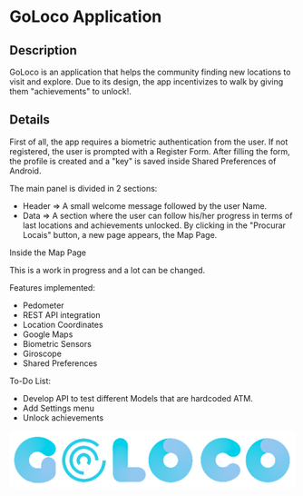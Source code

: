 # GoLoco Application
## Description
GoLoco is an application that helps the community finding new locations to visit and explore.
Due to its design, the app incentivizes to walk by giving them "achievements" to unlock!.

## Details
First of all, the app requires a biometric authentication from the user.
If not registered, the user is prompted with a Register Form.
After filling the form, the profile is created and a "key" is saved inside Shared Preferences of Android.

The main panel is divided in 2 sections:
 - Header => A small welcome message followed by the user Name.
 - Data => A section where the user can follow his/her progress in terms of last locations and achievements unlocked.
By clicking in the "Procurar Locais" button, a new page appears, the Map Page.

Inside the Map Page 

This is a work in progress and a lot can be changed.

Features implemented:
 - Pedometer
 - REST API integration
 - Location Coordinates
 - Google Maps
 - Biometric Sensors
 - Giroscope
 - Shared Preferences

To-Do List:
 - Develop API to test different Models that are hardcoded ATM.
 - Add Settings menu
 - Unlock achievements

 ![Screenshot](assets/logo.png)

